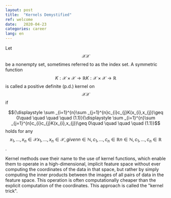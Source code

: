 ```yaml
---
layout: post
title:  "Kernels Demystified"
ref: welcome
date:   2020-04-23 
categories: career
lang: en
---
```


Let $${\displaystyle {\mathcal {X}}}{\displaystyle {\mathcal {X}}}$$ be a nonempty set, sometimes referred to as the index set. A symmetric function $${\displaystyle K:{\mathcal {X}}\times {\mathcal {X}}\to \mathbb {R} }{\displaystyle K:{\mathcal {X}}\times {\mathcal {X}}\to \mathbb {R} }$$ is called a positive definite (p.d.) kernel on $${\displaystyle {\mathcal {X}}}{\mathcal {X}}$$ if

$${\displaystyle \sum _{i=1}^{n}\sum _{j=1}^{n}c_{i}c_{j}K(x_{i},x_{j})\geq 0\quad \quad \quad \quad (1.1)}{\displaystyle \sum _{i=1}^{n}\sum _{j=1}^{n}c_{i}c_{j}K(x_{i},x_{j})\geq 0\quad \quad \quad \quad (1.1)}$$
holds for any $${\displaystyle x_{1},\dots ,x_{n}\in {\mathcal {X}}}{\displaystyle x_{1},\dots ,x_{n}\in {\mathcal {X}}}, given {\displaystyle n\in \mathbb {N} ,c_{1},\dots ,c_{n}\in \mathbb {R} }{\displaystyle n\in \mathbb {N} ,c_{1},\dots ,c_{n}\in \mathbb {R} }$$.

Kernel methods owe their name to the use of kernel functions, which enable them to operate in a high-dimensional, implicit feature space without ever computing the coordinates of the data in that space, but rather by simply computing the inner products between the images of all pairs of data in the feature space. This operation is often computationally cheaper than the explicit computation of the coordinates. This approach is called the "kernel trick".
